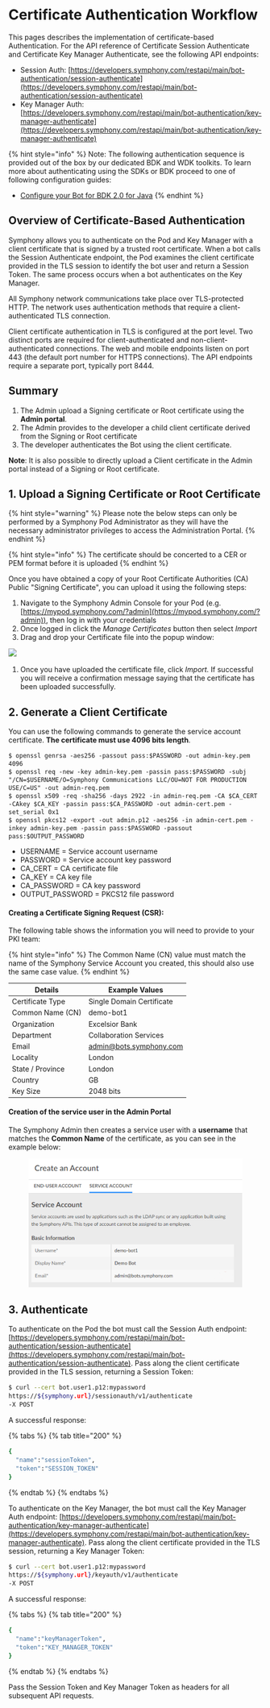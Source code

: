 # Certificate Authentication Workflow

This pages describes the implementation of certificate-based Authentication. For the API reference of Certificate Session Authenticate and Certificate Key Manager Authenticate, see the following API endpoints:

* Session Auth: [https://developers.symphony.com/restapi/main/bot-authentication/session-authenticate](https://developers.symphony.com/restapi/main/bot-authentication/session-authenticate)
* Key Manager Auth: [https://developers.symphony.com/restapi/main/bot-authentication/key-manager-authenticate](https://developers.symphony.com/restapi/main/bot-authentication/key-manager-authenticate)

{% hint style="info" %}
Note: The following authentication sequence is provided out of the box by our dedicated BDK and WDK toolkits.  To learn more about authenticating using the SDKs or BDK proceed to one of following configuration guides:

* [Configure your Bot for BDK 2.0 for Java](../getting-started/bdk.md)
{% endhint %}

## Overview of Certificate-Based Authentication

Symphony allows you to authenticate on the Pod and Key Manager with a client certificate that is signed by a trusted root certificate. When a bot calls the Session Authenticate endpoint, the Pod examines the client certificate provided in the TLS session to identify the bot user and return a Session Token. The same process occurs when a bot authenticates on the Key Manager.

All Symphony network communications take place over TLS-protected HTTP. The network uses authentication methods that require a client-authenticated TLS connection.

Client certificate authentication in TLS is configured at the port level. Two distinct ports are required for client-authenticated and non-client-authenticated connections. The web and mobile endpoints listen on port 443 (the default port number for HTTPS connections). The API endpoints require a separate port, typically port 8444.

## Summary

1. The Admin upload a Signing certificate or Root certificate using the **Admin portal**.
2. The Admin provides to the developer a child client certificate derived from the Signing or Root certificate
3. The developer authenticates the Bot using the client certificate.

**Note**: It is also possible to directly upload a Client certificate in the Admin portal instead of a Signing or Root certificate.&#x20;

## 1.  Upload a Signing Certificate or Root Certificate

{% hint style="warning" %}
Please note the below steps can only be performed by a Symphony Pod Administrator as they will have the necessary administrator privileges to access the Administration Portal.
{% endhint %}

{% hint style="info" %}
The certificate should be concerted to a CER or PEM format before it is uploaded
{% endhint %}

Once you have obtained a copy of your Root Certificate Authorities (CA) Public "Signing Certificate", you can upload it using the following steps:

1. Navigate to the Symphony Admin Console for your Pod (e.g. [https://mypod.symphony.com/?admin](https://mypod.symphony.com/?admin)), then log in with your credentials
2. Once logged in click the _Manage Certificates_ button then select _Import_
3. Drag and drop your Certificate file into the popup window:

![](<../../.gitbook/assets/Screen Shot 2020-07-07 at 4.21.52 PM.png>)

1. Once you have uploaded the certificate file, click _Import._  If successful you will receive a confirmation message saying that the certificate has been uploaded successfully.

## 2. Generate a Client Certificate

You can use the following commands to generate the service account certificate. **The certificate must use 4096 bits length**.

```
$ openssl genrsa -aes256 -passout pass:$PASSWORD -out admin-key.pem 4096
$ openssl req -new -key admin-key.pem -passin pass:$PASSWORD -subj "/CN=$USERNAME/O=Symphony Communications LLC/OU=NOT FOR PRODUCTION USE/C=US" -out admin-req.pem
$ openssl x509 -req -sha256 -days 2922 -in admin-req.pem -CA $CA_CERT -CAkey $CA_KEY -passin pass:$CA_PASSWORD -out admin-cert.pem -set_serial 0x1
$ openssl pkcs12 -export -out admin.p12 -aes256 -in admin-cert.pem -inkey admin-key.pem -passin pass:$PASSWORD -passout pass:$OUTPUT_PASSWORD
```

* USERNAME = Service account username
* PASSWORD = Service account key password
* CA\_CERT = CA certificate file
* CA\_KEY = CA key file
* CA\_PASSWORD = CA key password
* OUTPUT\_PASSWORD = PKCS12 file password

#### Creating a Certificate Signing Request (CSR):

The following table shows the information you will need to provide to your PKI team:

{% hint style="info" %}
The Common Name (CN) value must match the name of the Symphony Service Account you created, this should also use the same case value.
{% endhint %}

| Details          | Example Values            |
| ---------------- | ------------------------- |
| Certificate Type | Single Domain Certificate |
| Common Name (CN) | demo-bot1                 |
| Organization     | Excelsior Bank            |
| Department       | Collaboration Services    |
| Email            | admin@bots.symphony.com   |
| Locality         | London                    |
| State / Province | London                    |
| Country          | GB                        |
| Key Size         | 2048 bits                 |

#### Creation of the service user in the Admin Portal

The Symphony Admin then creates a service user with a **username** that matches the **Common Name** of the certificate, as you can see in the example below:

<figure><img src="../../.gitbook/assets/botdemocert.png" alt=""><figcaption></figcaption></figure>

## 3. Authenticate

To authenticate on the Pod the bot must call the Session Auth endpoint: [https://developers.symphony.com/restapi/main/bot-authentication/session-authenticate](https://developers.symphony.com/restapi/main/bot-authentication/session-authenticate). Pass along the client certificate provided in the TLS session, returning a Session Token:

```bash
$ curl --cert bot.user1.p12:mypassword
https://${symphony.url}/sessionauth/v1/authenticate
-X POST
```

A successful response:

{% tabs %}
{% tab title="200" %}
```bash
{
  "name":"sessionToken",  
  "token":"SESSION_TOKEN"
}
```
{% endtab %}
{% endtabs %}

To authenticate on the Key Manager, the bot must call the Key Manager Auth endpoint: [https://developers.symphony.com/restapi/main/bot-authentication/key-manager-authenticate](https://developers.symphony.com/restapi/main/bot-authentication/key-manager-authenticate). Pass along the client certificate provided in the TLS session, returning a Key Manager Token:

```bash
$ curl --cert bot.user1.p12:mypassword
https://${symphony.url}/keyauth/v1/authenticate
-X POST
```

A successful response:

{% tabs %}
{% tab title="200" %}
```bash
{
  "name":"keyManagerToken",
  "token":"KEY_MANAGER_TOKEN"
}
```
{% endtab %}
{% endtabs %}

Pass the Session Token and Key Manager Token as headers for all subsequent API requests.

